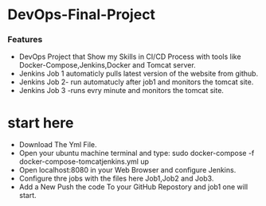 # DevOps-Final-Project

### Features

- DevOps Project that Show my Skills in CI/CD Process with tools like
Docker-Compose,Jenkins,Docker and Tomcat server.
- Jenkins Job 1 automaticly pulls latest version of the website from github.
-  Jenkins Job 2- run automatucly after job1 and monitors the tomcat site.
-  Jenkins Job 3 -runs evry minute and monitors the  tomcat site.

# start here
- Download The Yml File.
- Open your ubuntu machine  terminal and type:
sudo docker-compose -f docker-compose-tomcatjenkins.yml up
- Open localhost:8080 in your  Web Browser  and configure Jenkins.
- Configure thre jobs with the files here Job1,Job2 and Job3.
- Add a New Push the code To your GitHub Repostory and job1 one will start.
